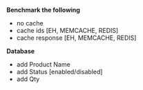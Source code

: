 **Benchmark the following**

* no cache
* cache ids [EH, MEMCACHE, REDIS]
* cache response [EH, MEMCACHE, REDIS]


**Database**
* add Product Name
* add Status [enabled/disabled]
* add Qty
